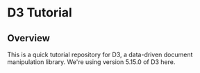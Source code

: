 # D3 Tutorial
## Overview
This is a quick tutorial repository for D3, a data-driven document manipulation library. We're using version 5.15.0 of D3 here.